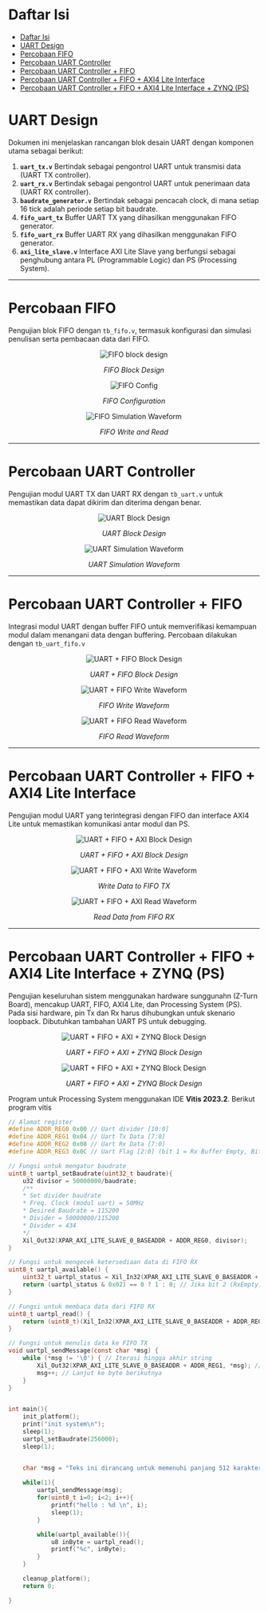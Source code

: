 # Daftar Isi

- [Daftar Isi](#daftar-isi)
- [UART Design](#uart-design)
- [Percobaan FIFO](#percobaan-fifo)
- [Percobaan UART Controller](#percobaan-uart-controller)
- [Percobaan UART Controller + FIFO](#percobaan-uart-controller--fifo)
- [Percobaan UART Controller + FIFO + AXI4 Lite Interface](#percobaan-uart-controller--fifo--axi4-lite-interface)
- [Percobaan UART Controller + FIFO + AXI4 Lite Interface + ZYNQ (PS)](#percobaan-uart-controller--fifo--axi4-lite-interface--zynq-ps)

# UART Design

Dokumen ini menjelaskan rancangan blok desain UART dengan komponen utama sebagai berikut:

1. **`uart_tx.v`**   Bertindak sebagai pengontrol UART untuk transmisi data (UART TX controller).
2. **`uart_rx.v`**  Bertindak sebagai pengontrol UART untuk penerimaan data (UART RX controller).
3. **`baudrate_generator.v`**  Bertindak sebagai pencacah clock, di mana setiap 16 tick adalah periode setiap bit baudrate.
4. **`fifo_uart_tx`**  Buffer UART TX yang dihasilkan menggunakan FIFO generator.
5. **`fifo_uart_rx`**  Buffer UART RX yang dihasilkan menggunakan FIFO generator.
6. **`axi_lite_slave.v`**  Interface AXI Lite Slave yang berfungsi sebagai penghubung antara PL (Programmable Logic) dan PS (Processing System).

---

# Percobaan FIFO
Pengujian blok FIFO dengan `tb_fifo.v`, termasuk konfigurasi dan simulasi penulisan serta pembacaan data dari FIFO.

<div align="center">
  <img src="docs/fifo-bd.PNG" alt="FIFO block design"/>
  <p><em>FIFO Block Design</em></p>
</div>

<div align="center">
  <img src="docs/fifo-cfg.PNG" alt="FIFO Config"/>
  <p><em>FIFO Configuration</em></p>
</div>

<div align="center">
  <img src="docs/fifo-sim-waveform.PNG" alt="FIFO Simulation Waveform"/>
  <p><em>FIFO Write and Read</em></p>
</div>

---

# Percobaan UART Controller
Pengujian modul UART TX dan UART RX dengan `tb_uart.v` untuk memastikan data dapat dikirim dan diterima dengan benar.

<div align="center">
  <img src="docs/uart-bd.PNG" alt="UART Block Design"/>
  <p><em>UART Block Design</em></p>
</div>

<div align="center">
  <img src="docs/uart-sim-waveform.PNG" alt="UART Simulation Waveform"/>
  <p><em>UART Simulation Waveform</em></p>
</div>

---

# Percobaan UART Controller + FIFO
 Integrasi modul UART dengan buffer FIFO untuk memverifikasi kemampuan modul dalam menangani data dengan buffering. Percobaan dilakukan dengan `tb_uart_fifo.v`

<div align="center">
  <img src="docs/uart-fifo-bd.PNG" alt="UART + FIFO Block Design"/>
  <p><em>UART + FIFO Block Design</em></p>
</div>

<div align="center">
  <img src="docs/uart-fifo-waveform-wr.PNG" alt="UART + FIFO Write Waveform"/>
  <p><em>FIFO Write Waveform</em></p>
</div>

<div align="center">
  <img src="docs/uart-fifo-waveform-rd.PNG" alt="UART + FIFO Read Waveform"/>
  <p><em>FIFO Read Waveform</em></p>
</div>

---

# Percobaan UART Controller + FIFO + AXI4 Lite Interface
Pengujian modul UART yang terintegrasi dengan FIFO dan interface AXI4 Lite untuk memastikan komunikasi antar modul dan PS.

<div align="center">
  <img src="docs/uart-fifo-axi-bd.PNG" alt="UART + FIFO + AXI Block Design"/>
  <p><em>UART + FIFO + AXI Block Design</em></p>
</div>

<div align="center">
  <img src="docs/uart-fifo-axi-waveform-wr.PNG" alt="UART + FIFO + AXI Write Waveform"/>
  <p><em>Write Data to FIFO TX</em></p>
</div>

<div align="center">
  <img src="docs/uart-fifo-axi-waveform-rd.PNG" alt="UART + FIFO + AXI Read Waveform"/>
  <p><em>Read Data from FIFO RX</em></p>
</div>

---

# Percobaan UART Controller + FIFO + AXI4 Lite Interface + ZYNQ (PS)
Pengujian keseluruhan sistem menggunakan hardware sunggunahn (Z-Turn Board), mencakup UART, FIFO, AXI4 Lite, dan Processing System (PS).
Pada sisi hardware, pin Tx dan Rx harus dihubungkan untuk skenario loopback. Dibutuhkan tambahan UART PS untuk debugging.
<div align="center">
  <img src="docs/uart-fifo-axi-ps-bd.PNG" alt="UART + FIFO + AXI + ZYNQ Block Design"/>
  <p><em>UART + FIFO + AXI + ZYNQ Block Design</em></p>
</div>

<div align="center">
  <img src="docs/uart-fifo-axi-ps-bd2.PNG" alt="UART + FIFO + AXI + ZYNQ Block Design"/>
  <p><em>UART + FIFO + AXI + ZYNQ Block Design</em></p>
</div>

Program untuk Processing System menggunakan IDE **Vitis 2023.2**.
Berikut program vitis
```c
// Alamat register
#define ADDR_REG0 0x00 // Uart divider [10:0]
#define ADDR_REG1 0x04 // Uart Tx Data [7:0]
#define ADDR_REG2 0x08 // Uart Rx Data [7:0]
#define ADDR_REG3 0x0C // Uart Flag [2:0] (bit 1 = Rx Buffer Empty, Bit 0 = Tx Buffer Full)

// Fungsi untuk mengatur baudrate
uint8_t uartpl_setBaudrate(uint32_t baudrate){
    u32 divisor = 50000000/baudrate;
    /**
    * Set divider baudrate
    * Freq. Clock (modul uart) = 50MHz
    * Desired Baudrate = 115200
    * Divider = 50000000/115200
    * Divider = 434
    */
    Xil_Out32(XPAR_AXI_LITE_SLAVE_0_BASEADDR + ADDR_REG0, divisor);
}

// Fungsi untuk mengecek ketersediaan data di FIFO RX
uint8_t uartpl_available() {
    uint32_t uartpl_status = Xil_In32(XPAR_AXI_LITE_SLAVE_0_BASEADDR + ADDR_REG3);
    return (uartpl_status & 0x02) == 0 ? 1 : 0; // Jika bit 2 (RxEmpty) == 0, data tersedia
}

// Fungsi untuk membaca data dari FIFO RX
uint8_t uartpl_read() {
    return (uint8_t)(Xil_In32(XPAR_AXI_LITE_SLAVE_0_BASEADDR + ADDR_REG2) & 0xFF); // Ambil byte data (bit 7:0)
}

// Fungsi untuk menulis data ke FIFO TX
void uartpl_sendMessage(const char *msg) {
    while (*msg != '\0') { // Iterasi hingga akhir string
        Xil_Out32(XPAR_AXI_LITE_SLAVE_0_BASEADDR + ADDR_REG1, *msg); // Kirim satu byte
        msg++; // Lanjut ke byte berikutnya
    }
}


int main(){
    init_platform();
    print("init system\n");
    sleep(1);
    uartpl_setBaudrate(256000);
    sleep(1);


    char *msg = "Teks ini dirancang untuk memenuhi panjang 512 karakter. Dalam dunia digital, kejelasan dan efisiensi menjadi sangat penting. Setiap kata harus memberikan makna, tanpa ruang untuk hal-hal yang tidak relevan. Menggabungkan elemen seperti teknologi, kreativitas, dan inovasi adalah cara terbaik untuk menciptakan sesuatu yang berharga. Panjang teks ini memastikan konten tetap padat dan informatif, memberikan nilai bagi siapa saja yang membacanya. Fokus, ketelitian, dan keseimbangan adalah kunci utama lo iki josss\n";
   
    while(1){
        uartpl_sendMessage(msg);
        for(uint8_t i=0; i<2; i++){
            printf("hello : %d \n", i);
            sleep(1);
        }

        while(uartpl_available()){
            u8 inByte = uartpl_read();
            printf("%c", inByte);
        }
    }

    cleanup_platform();
    return 0;

}
```

